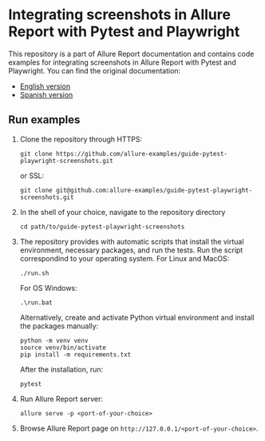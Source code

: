 # Integrating screenshots in Allure Report with Pytest and Playwright

This repository is a part of Allure Report documentation and contains code examples for integrating screenshots in Allure Report with Pytest and Playwright. You can find the original documentation:

- [English version](https://allurereport.org/docs/guides/playwright-pytest-screenshots/)
- [Spanish version](https://allurereport.org/es/docs/guides/playwright-pytest-screenshots/)

## Run examples

1. Clone the repository through HTTPS:

    ```shell
    git clone https://github.com/allure-examples/guide-pytest-playwright-screenshots.git
    ```

    or SSL:

    ```shell
    git clone git@github.com:allure-examples/guide-pytest-playwright-screenshots.git
    ```

2. In the shell of your choice, navigate to the repository directory

    ```shell
    cd path/to/guide-pytest-playwright-screenshots
    ```

3. The repository provides with automatic scripts that install the virtual environment, necessary packages, and run the tests. Run the script correspondind to your operating system. For Linux and MacOS:

    ```
    ./run.sh
    ```

    For OS Windows:

    ```shell
    .\run.bat
    ```

    Alternatively, create and activate Python virtual environment and install the packages manually:

    ```shell
    python -m venv venv
    source venv/bin/activate
    pip install -m requirements.txt
    ```

    After the installation, run:
    ```
    pytest
    ```

4. Run Allure Report server:

    ```shell
    allure serve -p <port-of-your-choice>
    ```

5. Browse Allure Report page on `http://127.0.0.1/<port-of-your-choice>`.
